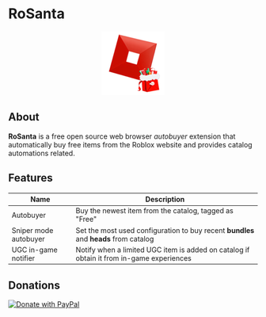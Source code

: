 # RoSanta

<div align="center">
  <img src="public/icon.png" />
</div>

## About

**RoSanta** is a free open source web browser _autobuyer_ extension that automatically buy free items from the Roblox website and provides catalog automations related.

## Features

| Name                  | Description                                                                              |
| --------------------- | ---------------------------------------------------------------------------------------- |
| Autobuyer             | Buy the newest item from the catalog, tagged as "Free"                                   |
| Sniper mode autobuyer | Set the most used configuration to buy recent **bundles** and **heads** from catalog     |
| UGC in-game notifier  | Notify when a limited UGC item is added on catalog if obtain it from in-game experiences |

## Donations

<a href="https://www.paypal.com/donate/?hosted_button_id=SLTU45DK5LFSS">
  <img width="200" src="https://raw.githubusercontent.com/stefan-niedermann/paypal-donate-button/master/paypal-donate-button.png" alt="Donate with PayPal" />
</a>
